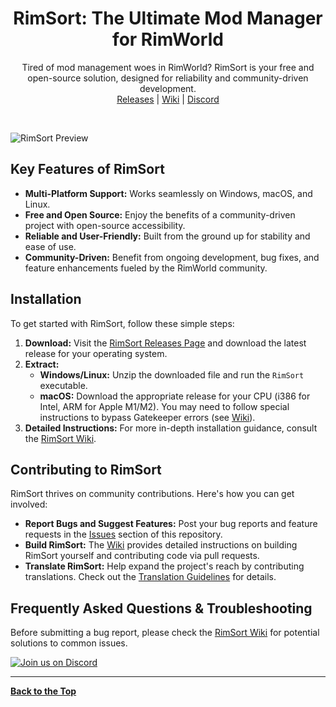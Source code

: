 <h1 align="center">RimSort: The Ultimate Mod Manager for RimWorld</h1>

<p align="center">
    Tired of mod management woes in RimWorld? RimSort is your free and open-source solution, designed for reliability and community-driven development.
    <br>
    <a href="https://github.com/RimSort/RimSort/releases">Releases</a> | <a href="https://rimsort.github.io/RimSort/">Wiki</a> | <a href="https://discord.gg/aV7g69JmR2">Discord</a>
</p>

<br>

![RimSort Preview](./docs/rimsort_preview.png)

## Key Features of RimSort

*   **Multi-Platform Support:** Works seamlessly on Windows, macOS, and Linux.
*   **Free and Open Source:**  Enjoy the benefits of a community-driven project with open-source accessibility.
*   **Reliable and User-Friendly:** Built from the ground up for stability and ease of use.
*   **Community-Driven:** Benefit from ongoing development, bug fixes, and feature enhancements fueled by the RimWorld community.

## Installation

To get started with RimSort, follow these simple steps:

1.  **Download:** Visit the [RimSort Releases Page](https://github.com/RimSort/RimSort/releases) and download the latest release for your operating system.
2.  **Extract:**
    *   **Windows/Linux:** Unzip the downloaded file and run the `RimSort` executable.
    *   **macOS:** Download the appropriate release for your CPU (i386 for Intel, ARM for Apple M1/M2). You may need to follow special instructions to bypass Gatekeeper errors (see [Wiki](https://rimsort.github.io/RimSort/user-guide/downloading-and-installing#macos)).
3.  **Detailed Instructions:** For more in-depth installation guidance, consult the [RimSort Wiki](https://rimsort.github.io/RimSort/).

## Contributing to RimSort

RimSort thrives on community contributions. Here's how you can get involved:

*   **Report Bugs and Suggest Features:**  Post your bug reports and feature requests in the [Issues](https://github.com/RimSort/RimSort/issues) section of this repository.
*   **Build RimSort:** The [Wiki](https://rimsort.github.io/RimSort/) provides detailed instructions on building RimSort yourself and contributing code via pull requests.
*   **Translate RimSort:** Help expand the project's reach by contributing translations. Check out the [Translation Guidelines](https://rimsort.github.io/RimSort/development-guide/translation-guidelines) for details.

## Frequently Asked Questions & Troubleshooting

Before submitting a bug report, please check the [RimSort Wiki](https://rimsort.github.io/RimSort/) for potential solutions to common issues.

[![Join us on Discord](https://github-production-user-asset-6210df.s3.amazonaws.com/2766946/248529301-486f4f8c-fed5-4fe1-832f-6461b7ce3a55.png)](https://discord.gg/aV7g69JmR2)

---

**[Back to the Top](https://github.com/RimSort/RimSort)**
